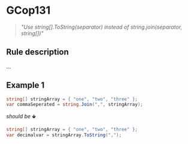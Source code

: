 ﻿# GCop131

> *"Use string[].ToString(separator) instead of string.join(separator, string[])"*


## Rule description
...

## Example 1
```csharp
string[] stringArray = { "one", "two", "three" };
var commaSeperated = string.Join(",", stringArray);
```
*should be* 🡻

```csharp
string[] stringArray = { "one", "two", "three" };
var decimalvar = stringArray.ToString(",");
```

